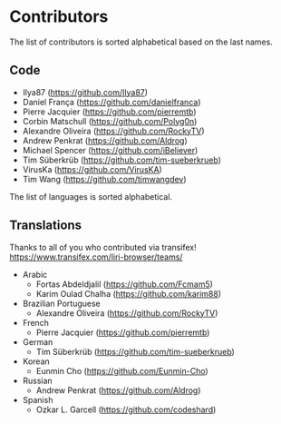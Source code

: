 # Contributors

The list of contributors is sorted alphabetical based on the last names. 

## Code
* Ilya87 (https://github.com/Ilya87)
* Daniel França (https://github.com/danielfranca)
* Pierre Jacquier (https://github.com/pierremtb)
* Corbin Matschull (https://github.com/Polyg0n)
* Alexandre Oliveira (https://github.com/RockyTV)
* Andrew Penkrat (https://github.com/Aldrog)
* Michael Spencer (https://github.com/iBeliever)
* Tim Süberkrüb (https://github.com/tim-sueberkrueb)
* VirusKa (https://github.com/VirusKA)
* Tim Wang (https://github.com/timwangdev)

The list of languages is sorted alphabetical.

## Translations
Thanks to all of you who contributed via transifex! 
https://www.transifex.com/liri-browser/teams/
* Arabic
  * Fortas Abdeldjalil (https://github.com/Fcmam5)
  * Karim Oulad Chalha (https://github.com/karim88)
* Brazilian Portuguese
  * Alexandre Oliveira (https://github.com/RockyTV)
* French
  * Pierre Jacquier (https://github.com/pierremtb)
* German
  * Tim Süberkrüb (https://github.com/tim-sueberkrueb)
* Korean
  * Eunmin Cho (https://github.com/Eunmin-Cho)
* Russian
  * Andrew Penkrat (https://github.com/Aldrog)
* Spanish
  * Ozkar L. Garcell (https://github.com/codeshard) 
